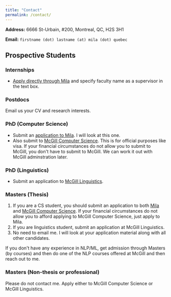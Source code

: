 ```yaml
---
title: "Contact"
permalink: /contact/
---
```


**Address:** 6666 St-Urbain, #200, Montreal, QC, H2S 3H1

**Email:** `firstname (dot) lastname (at) mila (dot) quebec`


## Prospective Students


### Internships
* [Apply directly through Mila](https://mila.quebec/en/admission-process-for-interns/) and specify faculty name as a supervisor in the text box.

### Postdocs
Email us your CV and research interests.

### PhD (Computer Science)
* Submit an [application to Mila](https://mila.quebec/en/phd-supervision-request/). I will look at this one.
* Also submit to [McGill Computer Science](https://www.cs.mcgill.ca/graduate/future/applying/). This is for official purposes like visa. If your financial circumstances do not allow you to submit to McGill, you don't have to submit to McGill. We can work it out with McGill adminstration later. 

### PhD (Linguistics)
* Submit an application to [McGill Linguistics](https://www.mcgill.ca/linguistics/graduate/graduate-admissions).

### Masters (Thesis)

1. If you are a CS student, you should submit an application to both [Mila](https://mila.quebec/en/msc-supervision-request/) and [McGill Computer Science](http://sivareddy.in/prospective-students.html). If your financial circumstances do not allow you to afford applying to McGill Computer Science, just apply to Mila.
2. If you are linguistics student, submit an application at McGill Linguistics.
3. No need to email me. I will look at your application material along with all other candidates. 

If you don't have any experience in NLP/ML, get admission through Masters (by courses) and then do one of the NLP courses offered at McGill and then reach out to me.

### Masters (Non-thesis or professional)

Please do not contact me. Apply either to McGill Computer Science or McGill Linguistics.